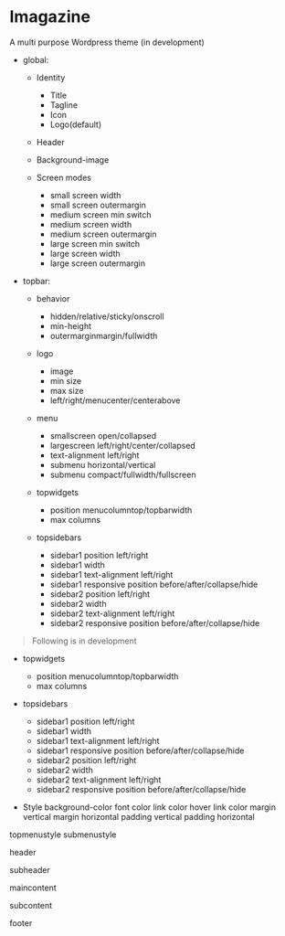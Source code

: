 # Imagazine
A multi purpose Wordpress theme (in development)

* global:

  * Identity
    * Title
    * Tagline
    * Icon
    * Logo(default)

  * Header
  
  * Background-image

  * Screen modes
    * small screen width
    * small screen outermargin 
    * medium screen min switch
    * medium screen width
    * medium screen outermargin 
    * large screen min switch
    * large screen width
    * large screen outermargin
        
* topbar:
   
  * behavior
    * hidden/relative/sticky/onscroll
    * min-height
    * outermarginmargin/fullwidth

  * logo
    * image
    * min size
    * max size
    * left/right/menucenter/centerabove

  * menu
    * smallscreen open/collapsed
    * largescreen left/right/center/collapsed
    * text-alignment left/right
    * submenu horizontal/vertical
    * submenu compact/fullwidth/fullscreen
    

  * topwidgets
    * position menucolumntop/topbarwidth
    * max columns
  
  * topsidebars
    * sidebar1 position left/right
    * sidebar1 width
    * sidebar1 text-alignment left/right
    * sidebar1 responsive position 		before/after/collapse/hide
    * sidebar2 position left/right
    * sidebar2 width
    * sidebar2 text-alignment left/right
    * sidebar2 responsive position before/after/collapse/hide


> Following is in development
    
  * topwidgets

    * position menucolumntop/topbarwidth
    * max columns
  
  * topsidebars
    * sidebar1 position left/right
    * sidebar1 width
    * sidebar1 text-alignment left/right
    * sidebar1 responsive position before/after/collapse/hide
    * sidebar2 position left/right
    * sidebar2 width
    * sidebar2 text-alignment left/right
    * sidebar2 responsive position before/after/collapse/hide
    
  * Style
    background-color
    font color
    link color
    hover link color
    margin vertical
    margin horizontal
    padding vertical
    padding horizontal


  topmenustyle
  submenustyle

header

subheader

maincontent

subcontent

footer
